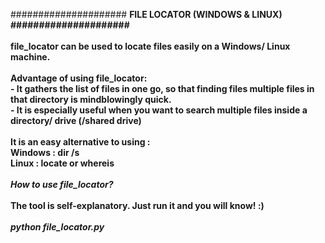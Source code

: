 ##################### <b>FILE LOCATOR (WINDOWS & LINUX)<b> #####################<br><br><b>file_locator<b> can be used to locate files easily on a Windows/ Linux machine.<br><br><b>Advantage of using file_locator:</b><br>- It gathers the list of files in one go, so that finding files multiple files in that directory is mindblowingly quick.<br>- It is especially useful when you want to search multiple files inside a directory/ drive (/shared drive)<br><br>It is an easy alternative to using :<br>Windows : dir /s <filename><br>Linux   : locate <filename> or whereis <filename><br><br><i>How to use file_locator?</i><br><br>The tool is self-explanatory. Just run it and you will know! :)<br><br><i>python file_locator.py</i>
